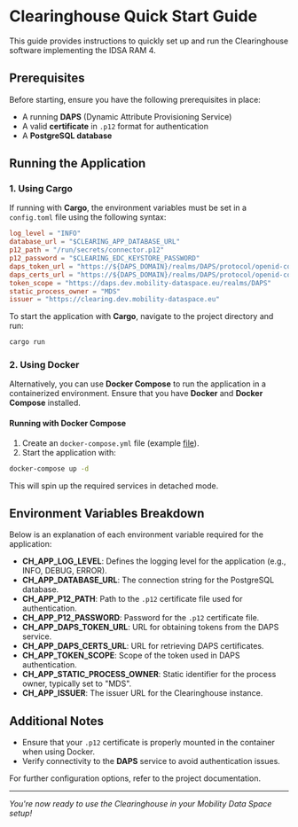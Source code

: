# Clearinghouse Quick Start Guide

This guide provides instructions to quickly set up and run the Clearinghouse software implementing the IDSA RAM 4.

## Prerequisites
Before starting, ensure you have the following prerequisites in place:

- A running **DAPS** (Dynamic Attribute Provisioning Service)
- A valid **certificate** in `.p12` format for authentication
- A **PostgreSQL database**

## Running the Application

### 1. Using Cargo
If running with **Cargo**, the environment variables must be set in a `config.toml` file using the following syntax:

```toml
log_level = "INFO"
database_url = "$CLEARING_APP_DATABASE_URL"
p12_path = "/run/secrets/connector.p12"
p12_password = "$CLEARING_EDC_KEYSTORE_PASSWORD"
daps_token_url = "https://${DAPS_DOMAIN}/realms/DAPS/protocol/openid-connect/token"
daps_certs_url = "https://${DAPS_DOMAIN}/realms/DAPS/protocol/openid-connect/certs"
token_scope = "https://daps.dev.mobility-dataspace.eu/realms/DAPS"
static_process_owner = "MDS"
issuer = "https://clearing.dev.mobility-dataspace.eu"
```

To start the application with **Cargo**, navigate to the project directory and run:

```bash
cargo run
```

### 2. Using Docker
Alternatively, you can use **Docker Compose** to run the application in a containerized environment. Ensure that you have **Docker** and **Docker Compose** installed.

#### Running with Docker Compose
1. Create an `docker-compose.yml` file (example [file](../../docker/docker-compose.yml)).
2. Start the application with:

```bash
docker-compose up -d
```

This will spin up the required services in detached mode.

## Environment Variables Breakdown

Below is an explanation of each environment variable required for the application:

- **CH_APP_LOG_LEVEL**: Defines the logging level for the application (e.g., INFO, DEBUG, ERROR).
- **CH_APP_DATABASE_URL**: The connection string for the PostgreSQL database.
- **CH_APP_P12_PATH**: Path to the `.p12` certificate file used for authentication.
- **CH_APP_P12_PASSWORD**: Password for the `.p12` certificate file.
- **CH_APP_DAPS_TOKEN_URL**: URL for obtaining tokens from the DAPS service.
- **CH_APP_DAPS_CERTS_URL**: URL for retrieving DAPS certificates.
- **CH_APP_TOKEN_SCOPE**: Scope of the token used in DAPS authentication.
- **CH_APP_STATIC_PROCESS_OWNER**: Static identifier for the process owner, typically set to "MDS".
- **CH_APP_ISSUER**: The issuer URL for the Clearinghouse instance.

## Additional Notes
- Ensure that your `.p12` certificate is properly mounted in the container when using Docker.
- Verify connectivity to the **DAPS** service to avoid authentication issues.

For further configuration options, refer to the project documentation.

---

*You're now ready to use the Clearinghouse in your Mobility Data Space setup!*
